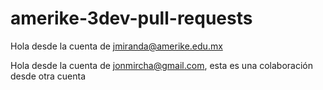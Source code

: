 # amerike-3dev-pull-requests

Hola desde la cuenta de jmiranda@amerike.edu.mx

Hola desde la cuenta de jonmircha@gmail.com, esta es una colaboración desde otra cuenta
